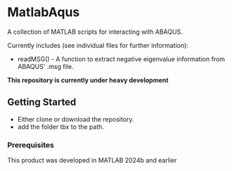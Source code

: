 # MatlabAqus
A collection of MATLAB scripts for interacting with ABAQUS. 

Currently includes (see individual files for further information):
- readMSG() - A function to extract negative eigenvalue information from ABAQUS' .msg file.

**This repository is currently under heavy development**

## Getting Started

- Either clone or download the repository.
- add the folder tbx to the path.

### Prerequisites

This product was developed in MATLAB 2024b and earlier


